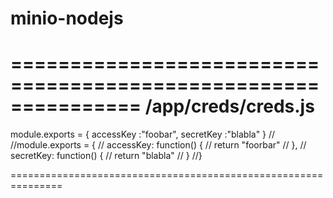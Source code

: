 # minio-nodejs

===============================================================
/app/creds/creds.js
===============================================================
module.exports = {
    accessKey :"foobar",
    secretKey :"blabla"
}
//
//module.exports = {
//    accessKey: function() {
//        return "foorbar"
//    },
//    secretKey: function() {
//        return "blabla"
//    }
//}

===============================================================
